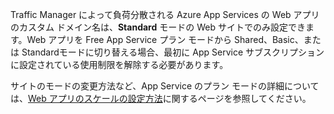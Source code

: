 Traffic Manager によって負荷分散される Azure App Services の Web アプリのカスタム ドメイン名は、**Standard** モードの Web サイトでのみ設定できます。Web アプリを Free App Service プラン モードから Shared、Basic、または Standardモードに切り替える場合、最初に App Service サブスクリプションに設定されている使用制限を解除する必要があります。

サイトのモードの変更方法など、App Service のプラン モードの詳細については、[Web アプリのスケールの設定方法](../article/app-service-web/web-sites-scale.md)に関するページを参照してください。

<!---HONumber=Oct15_HO3-->